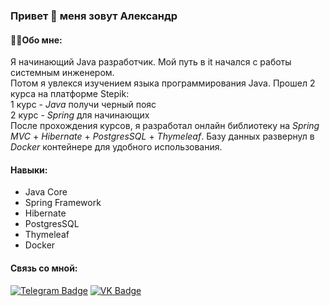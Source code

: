 ### Привет 👋 меня зовут Александр<br>

#### 👨‍💻Обо мне: <br>
Я начинающий Java разработчик. Мой путь в it начался с работы системным инженером. <br>
Потом я увлекся изучением языка программирования Java. Прошел 2 курса на платформе Stepik: <br>
1 курс - *Java* получи черный пояс<br>
2 курс - *Spring* для начинающих<br>
После прохождения курсов, я разработал онлайн библиотеку на *Spring MVC* + *Hibernate* + *PostgresSQL* + *Thymeleaf*.
Базу данных развернул в *Docker* контейнере для удобного использования.<br>
#### Навыки:
  * Java Core
  * Spring Framework
  * Hibernate
  * PostgresSQL
  * Thymeleaf
  * Docker<br>
#### Связь со мной:

 [![Telegram Badge](https://img.shields.io/badge/avt22-blue?style=flat&logo=Telegram&logoColor=white)](https://t.me/avt22)
 [![VK Badge](https://img.shields.io/badge/-VK-blue?style=flat&logo=vk&logoColor=white)](https://vk.com/id31915750)




<!--
**sanya77/sanya77** is a ✨ _special_ ✨ repository because its `README.md` (this file) appears on your GitHub profile.

Here are some ideas to get you started:

- 🔭 I’m currently working on ...
- 🌱 I’m currently learning ...
- 👯 I’m looking to collaborate on ...
- 🤔 I’m looking for help with ...
- 💬 Ask me about ...
- 📫 How to reach me: ...
- 😄 Pronouns: ...
- ⚡ Fun fact: ...
-->
